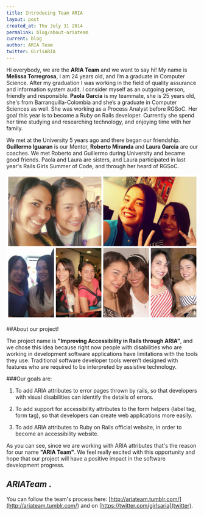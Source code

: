 ```yaml
---
title: Introducing Team ARIA
layout: post
created_at: Thu July 31 2014
permalink: blog/about-ariateam
current: blog
author: ARIA Team
twitter: GirlsARIA
---
```


Hi everybody, we are the **ARIA Team** and we want to say hi! My name is **Melissa Torregrosa**, I am 24 years old, and I’m a graduate in Computer Science. After my graduation I was working in the field of quality assurance and information system audit. I consider myself as an outgoing person, friendly and responsible. **Paola Garcia** is my teammate, she is 25 years old, she's from Barranquilla-Colombia and she’s a graduate in Computer Sciences as well. She was working as a Process Analyst before RGSoC. Her goal this year is to become a Ruby on Rails developer. Currently she spend her time studying and researching technology, and enjoying time with her family.

We met at the University 5 years ago and there began our friendship. **Guillermo Iguaran** is our Mentor, **Roberto Miranda** and **Laura Garcia** are our coaches. We met Roberto and Guillermo during University and became good friends. Paola and Laura are sisters, and Laura participated in last year's Rails Girls Summer of Code, and through her heard of RGSoC.

<img src="https://raw.githubusercontent.com/ARIATeam/web-portfolio/master/img/melipaocollage.jpg" width="600">


##About our project!

The project name is **"Improving Accessibility in Rails through ARIA"**, and we chose this idea because right now people with disabilities who are working in development software applications have  limitations with the tools they use. Traditional software developer tools weren’t designed with features who are required to be interpreted by assistive technology. 

###Our goals are:
1. To add ARIA attributes to error pages thrown by rails, so that developers with visual disabilities can identify the details of errors.

2. To add support for accessibility attributes to the form helpers (label tag, form tag), so that developers can create web applications more easily.

3. To add ARIA attributes to Ruby on Rails official website, in order to become an accessibility website.

As you can see, since we are working with ARIA attributes that's the reason for our name **"ARIA Team"**. We feel really excited with this opportunity and hope that our project will have a positive impact in the software development progress.

_ARIATeam_ .
--

You can follow the team's process here: [http://ariateam.tumblr.com/](http://ariateam.tumblr.com/) and on [https://twitter.com/girlsaria](twitter).
